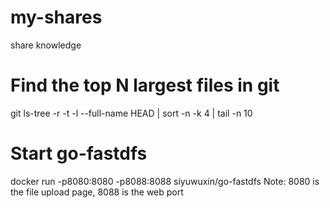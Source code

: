 # my-shares
share knowledge

# Find the top N largest files in git
git ls-tree -r -t -l --full-name HEAD | sort -n -k 4 | tail -n 10

# Start go-fastdfs
docker run -p8080:8080 -p8088:8088 siyuwuxin/go-fastdfs
Note: 8080 is the file upload page, 8088 is the web port
